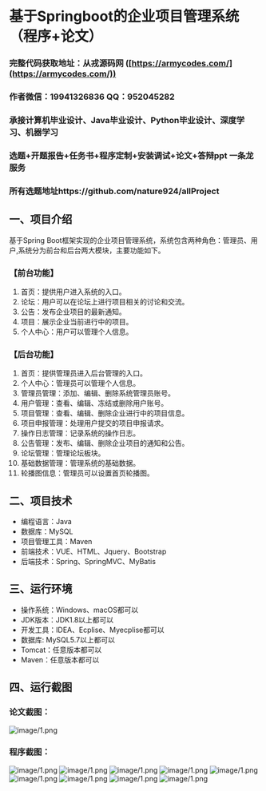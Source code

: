 基于Springboot的企业项目管理系统（程序+论文）
=
### 完整代码获取地址：从戎源码网 ([https://armycodes.com/](https://armycodes.com/))
### 作者微信：19941326836  QQ：952045282 
### 承接计算机毕业设计、Java毕业设计、Python毕业设计、深度学习、机器学习
### 选题+开题报告+任务书+程序定制+安装调试+论文+答辩ppt 一条龙服务
### 所有选题地址https://github.com/nature924/allProject

一、项目介绍
---
基于Spring Boot框架实现的企业项目管理系统，系统包含两种角色：管理员、用户,系统分为前台和后台两大模块，主要功能如下。
### 【前台功能】

1. 首页：提供用户进入系统的入口。
2. 论坛：用户可以在论坛上进行项目相关的讨论和交流。
3. 公告：发布企业项目的最新通知。
4. 项目：展示企业当前进行中的项目。
5. 个人中心：用户可以管理个人信息。

### 【后台功能】

1. 首页：提供管理员进入后台管理的入口。
2. 个人中心：管理员可以管理个人信息。
3. 管理员管理：添加、编辑、删除系统管理员账号。
4. 用户管理：查看、编辑、冻结或删除用户账号。
5. 项目管理：查看、编辑、删除企业进行中的项目信息。
6. 项目申报管理：处理用户提交的项目申报请求。
7. 操作日志管理：记录系统的操作日志。
8. 公告管理：发布、编辑、删除企业项目的通知和公告。
9. 论坛管理：管理论坛板块。
10. 基础数据管理：管理系统的基础数据。
11. 轮播图信息：管理员可以设置首页轮播图。









二、项目技术
---
- 编程语言：Java
- 数据库：MySQL
- 项目管理工具：Maven
- 前端技术：VUE、HTML、Jquery、Bootstrap
- 后端技术：Spring、SpringMVC、MyBatis

三、运行环境
---
- 操作系统：Windows、macOS都可以
- JDK版本：JDK1.8以上都可以
- 开发工具：IDEA、Ecplise、Myecplise都可以
- 数据库: MySQL5.7以上都可以
- Tomcat：任意版本都可以
- Maven：任意版本都可以

四、运行截图
---
### 论文截图：
![image/1.png](limage/1.png)

### 程序截图：
![image/1.png](image/1.png)
![image/1.png](image/2.png)
![image/1.png](image/3.png)
![image/1.png](image/4.png)
![image/1.png](image/5.png)
![image/1.png](image/6.png)
![image/1.png](image/7.png)
![image/1.png](image/8.png)
![image/1.png](image/9.png)


